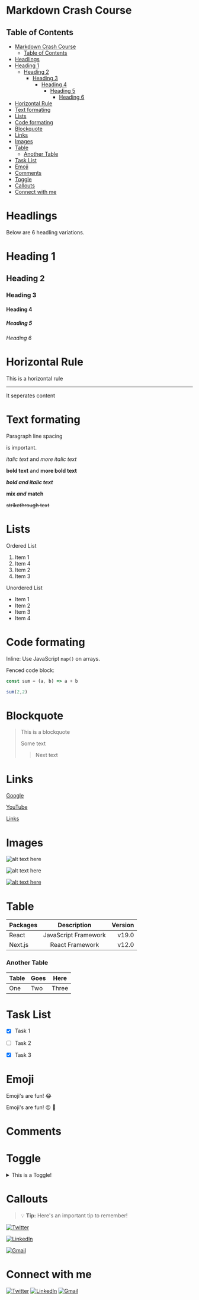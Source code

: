 # Markdown Crash Course

[ctrl + shift + p]: #

## Table of Contents

- [Markdown Crash Course](#markdown-crash-course)
  - [Table of Contents](#table-of-contents)
- [Headlings](#headlings)
- [Heading 1](#heading-1)
  - [Heading 2](#heading-2)
    - [Heading 3](#heading-3)
      - [Heading 4](#heading-4)
        - [Heading 5](#heading-5)
          - [Heading 6](#heading-6)
- [Horizontal Rule](#horizontal-rule)
- [Text formating](#text-formating)
- [Lists](#lists)
- [Code formating](#code-formating)
- [Blockquote](#blockquote)
- [Links](#links)
- [Images](#images)
- [Table](#table)
    - [Another Table](#another-table)
- [Task List](#task-list)
- [Emoji](#emoji)
- [Comments](#comments)
- [Toggle](#toggle)
- [Callouts](#callouts)
- [Connect with me](#connect-with-me)

# Headlings

Below are 6 headling variations.

# Heading 1

## Heading 2

### Heading 3

#### Heading 4

##### Heading 5

###### Heading 6

# Horizontal Rule

This is a horizontal rule

---

It seperates content

# Text formating

Paragraph line spacing 

is important.

*italic text* and _more italic text_

**bold text** and __more bold text__

***bold and italic text***

**mix *and* match**

~~strikethrough text~~

# Lists

Ordered List

1. Item 1
2. Item 4
3. Item 2
4. Item 3

Unordered List

- Item 1
- Item 2
- Item 3
- Item 4

# Code formating

Inline: Use JavaScript `map()` on arrays.

Fenced code block:

```javascript
const sum = (a, b) => a + b

sum(2,2)
```

# Blockquote

> This is a blockquote
>
> Some text
> > Next text

# Links

[Google](https://www.google.com "Follow the link")

[YouTube][cs]

[Links](#links)

[cs]: https://www.youtube.com "Youtube link"

# Images

![alt text here](/img/profile-500x500.png)

![alt text here](/img/profile-500x500.png "profile picture")

[![alt text here](/img/profile-500x500.png)](https://profile.xyz)

# Table

| Packages | Description | Version |
| :--- | :---: | ---: |
| React | JavaScript Framework | v19.0 |
| Next.js | React Framework | v12.0 |

### Another Table

| Table | Goes | Here  |
| ----- | ---- | ----- |
| One   | Two  | Three |

# Task List

- [x] Task 1
- [ ] Task 2
- [x] Task 3


# Emoji

Emoji's are fun! :joy:

Emoji's are fun! :angry: :tada:

# Comments

[This is a hidden comment.]: #

# Toggle

<details>
    <summary>This is a Toggle!</summary>
    Contents of toggle.
</details>


# Callouts

> :bulb: **Tip:** Here's an important tip to remember!


[![Twitter](https://img.shields.io/badge/Twitter-1DA1F2?style=for-the-badge&logo=twitter&logoColor=white)](https://twitter.com/@dipu_kum)



[![LinkedIn](https://img.shields.io/badge/LinkedIn-0077B5?style=for-the-badge&logo=linkedin&logoColor=white)](https://www.linkedin.com/in/dipu-kumar-41886328a/)


[![Gmail](https://img.shields.io/badge/Gmail-D14836?style=for-the-badge&logo=gmail&logoColor=white)](mailto:[your_email@gmail.com](https://mail.google.com/mail/u/0/#inbox))


# Connect with me

[![Twitter](https://img.shields.io/badge/Twitter-1DA1F2?style=for-the-badge&logo=twitter&logoColor=white)](https://twitter.com/@dipu_kum)
[![LinkedIn](https://img.shields.io/badge/LinkedIn-0077B5?style=for-the-badge&logo=linkedin&logoColor=white)](https://www.linkedin.com/in/dipu-kumar-41886328a/)
[![Gmail](https://img.shields.io/badge/Gmail-D14836?style=for-the-badge&logo=gmail&logoColor=white)](mailto:[your_email@gmail.com](https://mail.google.com/mail/u/0/#inbox))